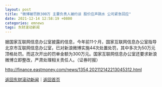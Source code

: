 ```yaml
---
layout: post
title: "微博被罚款300万 主要负责人被约谈 股价应声跳水 公司紧急回应"
date: 2021-12-14 12:58:19 +0800
categories: emnews
tags: 东财滚动新闻
---
```


据国家互联网信息办公室披露的信息，今年前11个月，国家互联网信息办公室指导北京市互联网信息办公室，已对新浪微博实施44次处置处罚，其中多次为50万元顶格处罚。而这次开出的罚单金额为300万元。国家互联网信息办公室还要求新浪微博立即整改，严肃处理相关责任人。（证券时报）

<http://finance.eastmoney.com/news/1354,202112142213045312.html>

[返回东财滚动新闻](//finews.withounder.com/emnews/)｜[返回首页](//finews.withounder.com/)